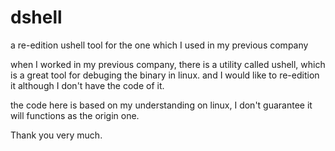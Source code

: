 # dshell
a re-edition ushell tool for the one which I used in my previous company 

when I worked in my previous company, there is a utility called ushell, which is a great tool for debuging the binary in linux.
and I would like to re-edition it although I don't have the code of it.

the code here is based on my understanding on linux, I don't guarantee it will functions as the origin one.

Thank you very much.
